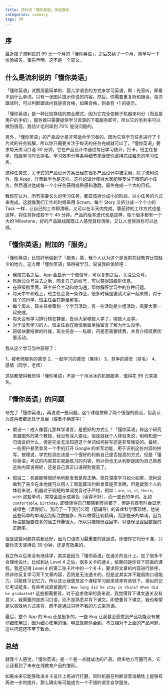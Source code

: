 ```yaml
---
title: 流利说「懂你英语」体验报告
categories: summary
tags: PM
---
```


## 序

最近报了流利说的 99 元一个月的「懂你英语」，之后又续了一个月，简单写一下体验报告。事先申明，这不是一个软文。

## 什么是流利说的「懂你英语」

「懂你英语」试图用最简单的、婴儿学语言的方式来学习英语，即：先盲听，即看不到什么单词，只有一张图片提示你说的内容。然后，你需要重复听和跟读，每次跟读时，可以判断跟读内容是否合格，如果合格，则会有 +1 的提示。

「懂你英语」是一种比较挣钱的商业模式，因为它完全依赖于机器来判分（而且是用户的手机），服务器只需要提供学习资源的下载服务即可，所以它的毛利率可以做到很高，我估计毛利率到 70% 是没问题的。

另外，「懂你英语」的产品设计是非常适合学习者的。因为它将学习任务进行了卡片式的任务拆解，所以你只需要关注于每天的任务完成就可以了。「懂你英语」要求每天练习口语 30 分钟，它在产品设计中通过每日学习统计，打卡，班主任督学，班级学习时长排名，学习效率分等各种细节来促使你坚持完成每天的学习任务。

这种任务式、关卡式的产品设计方案已经在很多产品设计中被采用，除了流利说外，像 Keep，洋葱数学也是这样。这样的设计使得大家能够专注于眼前的小任务，然后通过达成每一个小任务获得成熟感和激励，最终完成一个大的目标。

我现在认为，所有需要长久的学习任务，都应该拆分成小的阶段，以小任务的方式来完成。这就像我们工作的时候采用 Scrum，每个 Story 又拆分成一个个小的 Task 一样，让自己的工作即清晰，又可以在半天内完成。番茄钟的工作方式也是这样，将任务拆成若干个 45 分钟。产品的版本迭代也是这样，每个版本都有一个大的 Milestone，好的产品路线图既让人感觉目标清晰，又让人觉得目标可以达成。

## 「懂你英语」附加的「服务」

「懂你英语」比较好地做到了「服务」感，我个人认为这个是当前在线教育比较缺少的地方，这方面「懂你英语」值得被学习。说说我的体验吧：

 * 我报完名之后，App 会显示一个微信号，可以复制之后，关注公众号。
 * 然后公众号进去之后，回复自己的帐号，可以获得班级群信息。
 * 在班级群里面，班主任会主动和你沟通，帮你解答学习中的各种问题。
 * 每天中午和晚上，班主任会发一条作业，很多时候是邀请大家一起来做，对于做了的同学，班主任会在群里解答。
 * 每个周末，班主任会策划一个学习活动，有一些活动是小组活动，需要大家一起完成。
 * 每天会有学习排行榜在群里，告诉大家哪些人学了，哪些人没学。
 * 对于没有学习的人，班主任会在微信里面单独留言了解为什么没学。
 * 班级快要结束的时候，班主任会一一私聊，问是否需要续费，并且介绍续费优惠活动。

我从这个学习当中获得了：

 1、被老师服务的感觉
 2、一起学习的感觉（集体）
 3、竞争的感觉（排名）
 4、感情（同学，老师）

这些都使得我觉得「懂你英语」不是一个冷冰冰的机器服务，值得花 99 元来报名。

## 「懂你英语」的问题

夸完了「懂你英语」，再说说一些问题。这个课程依赖了两个很强的假设，但我认为这两者都还处于发展（或者不确定中）：

 * 假设一：成人像婴儿那样学语言，是更好的方式么？「懂你英语」称这个研究来自国外的某个教授，我没有深入查证。但是就我个人体验来说，明明知道一句话说的什么，但是完全无法知道这个单词如何拼写还是非常难受的。最终，一些用户甚至拿另一个手机打开 Google 的听写功能，用于识别这些内容的拼写。按理说，学完检测应该是一个很好的判断自己是否提高的方式，但是「懂你英语」考试的内容其实就是练习的内容，所以你也无从判断是因为自己熟悉这些内容说得好，还是自己真正口语得到提高了。

 * 假设二：机器能够很好地判断发音是否正确。现在深度学习如火如荼，流利说做到了完全在本地就可以用人工智能算法判断发音是否准确，但是就我个人的体验来说，机器对于较短的单词发音过于严格，例如：`are`, `is`, `it`, `there`, `with` 这些单词，常常会显示成黑色（读得不好），而一些长的单词，比如 `comfortable`, `birthday`, 即使读得自己都感到有些错了，但是机器有时会显示成绿色（读得好）。我问了一下我们公司（猿辅导）的首席科学家邓博，他说这些简单的单词因为标注数据多，所以做得比较精确，而那些长的单词，因为标注数据要做多的话工作量很大，所以只能降低召回率，以便保证召回数据的正确率。

但是这些问题其实都还好，因为口语练习最重要的就是说，即便你它判分不准，只要你天天坚持说 30 分钟，还是有效果的。

我之所以后来没有继续学，其实是因为「懂你英语」在通关的设计上，加了很多不合理地设计。比如到达 Level 4 之后，很多关卡的通关，依赖的是你背下前面的课程。我还记得 Level 4 的第二张卡片中的一个关卡，要求将文章的内容进行排序，除非你反复学习背下文章内容，否则是无法通关的。但是这其实并不能锻炼口语能力，只能练习记忆力。所以这让我感觉这个课程学习起来效率有些低下。类似的记忆考试挺多，有些考试直接就问：`How long did he stay in China? When did he graduated?` 这些都需要背。对于追求效率的我来说，我觉得背下课文通关没有意义，我需要的是练习口语，而不是熟悉并背下课文。即使要背下课文，我也希望是以高效地方式来背，而不是通过只听不看的方式来背诵。

最后，整个 App 的 Bug 还是挺多的，一些 Bug 让我甚至感觉到产品功能没有被仔细使用过，因为细心使用的话，明显就能体会到。不过相对于上面的产品问题，这些问题还不至于致命。

## 总结

就我个人感觉，「懂你英语」是一个差一点就成功的产品，很多地方可圈可点，它让我看到了未来在线教育产品的雏形。

如果未来它能够改进关卡设计上再进行打磨，同时机器在判断读音准确性上能够有再进一步的提升，那么确实有可能成为一个不错的语言自学服务。
